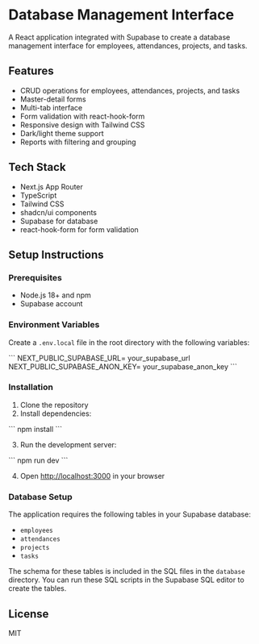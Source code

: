 # Database Management Interface

A React application integrated with Supabase to create a database management interface for employees, attendances, projects, and tasks.

## Features

- CRUD operations for employees, attendances, projects, and tasks
- Master-detail forms
- Multi-tab interface
- Form validation with react-hook-form
- Responsive design with Tailwind CSS
- Dark/light theme support
- Reports with filtering and grouping

## Tech Stack

- Next.js App Router
- TypeScript
- Tailwind CSS
- shadcn/ui components
- Supabase for database
- react-hook-form for form validation

## Setup Instructions

### Prerequisites

- Node.js 18+ and npm
- Supabase account

### Environment Variables

Create a `.env.local` file in the root directory with the following variables:

\`\`\`
NEXT_PUBLIC_SUPABASE_URL= your_supabase_url
NEXT_PUBLIC_SUPABASE_ANON_KEY= your_supabase_anon_key
\`\`\`

### Installation

1. Clone the repository
2. Install dependencies:

\`\`\`
npm install
\`\`\`

3. Run the development server:

\`\`\`
npm run dev
\`\`\`

4. Open [http://localhost:3000](http://localhost:3000) in your browser

### Database Setup

The application requires the following tables in your Supabase database:

- `employees`
- `attendances`
- `projects`
- `tasks`

The schema for these tables is included in the SQL files in the `database` directory. You can run these SQL scripts in the Supabase SQL editor to create the tables.

## License

MIT
